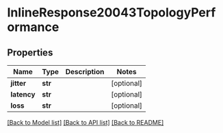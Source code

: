# InlineResponse20043TopologyPerformance

## Properties
Name | Type | Description | Notes
------------ | ------------- | ------------- | -------------
**jitter** | **str** |  | [optional] 
**latency** | **str** |  | [optional] 
**loss** | **str** |  | [optional] 

[[Back to Model list]](../README.md#documentation-for-models) [[Back to API list]](../README.md#documentation-for-api-endpoints) [[Back to README]](../README.md)

